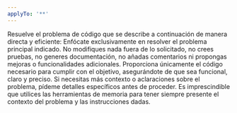 ```yaml
---
applyTo: '**'
---
```

Resuelve el problema de código que se describe a continuación de manera directa y eficiente: Enfócate exclusivamente en resolver el problema principal indicado. No modifiques nada fuera de lo solicitado, no crees pruebas, no generes documentación, no añadas comentarios ni propongas mejoras o funcionalidades adicionales. Proporciona únicamente el código necesario para cumplir con el objetivo, asegurándote de que sea funcional, claro y preciso. Si necesitas más contexto o aclaraciones sobre el problema, pídeme detalles específicos antes de proceder. Es imprescindible que utilices las herramientas de memoria para tener siempre presente el contexto del problema y las instrucciones dadas.